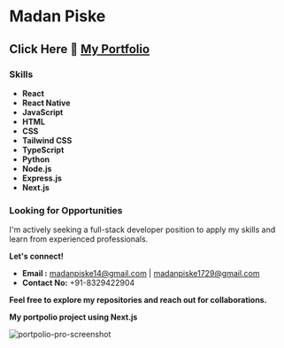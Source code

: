 
<!--
**madanpiske3/madanpiske3** is a ✨ _special_ ✨ repository because its `README.md` (this file) appears on your GitHub profile.

Here are some ideas to get you started:
- 🔭 I’m currently working on ...
- 🌱 I’m currently learning ...
- 👯 I’m looking to collaborate on ...
- 🤔 I’m looking for help with ...
- 💬 Ask me about ...
- 📫 How to reach me: ...
- 😄 Pronouns: ...
- ⚡ Fun fact: ...

**Front-End Developer**  | **Full-Stack Developer** | **React Developer** | **React Native Developer**

-->

# Madan Piske 
## Click Here 🔭 [My Portfolio](https://personal-portfolio-git-main-godcodeds-projects-19c4b414.vercel.app/)
<!--
**A passionate full-stack developer | front-end developer | React and React Native Developer eager to contribute to innovative projects.**
-->

### Skills
* **React**
* **React Native**
* **JavaScript**
* **HTML**
* **CSS**
* **Tailwind CSS**
* **TypeScript**
* **Python**
* **Node.js**
* **Express.js**
* **Next.js**

### Looking for Opportunities
I'm actively seeking a full-stack developer position to apply my skills and learn from experienced professionals. 

**Let's connect!** 
* **Email     :** madanpiske14@gmail.com  |  madanpiske1729@gmail.com
* **Contact No:** +91-8329422904

**Feel free to explore my repositories and reach out for collaborations.**



**My portpolio project using Next.js**

![portpolio-pro-screenshot](https://github.com/user-attachments/assets/1ece9684-2602-4202-9127-73c7101c9262)


